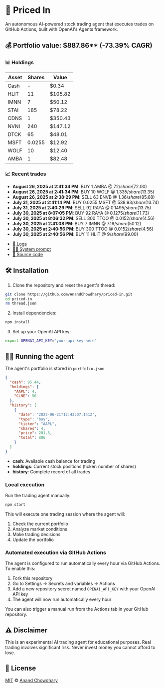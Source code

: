 # 🤖 Priced In

An autonomous AI-powered stock trading agent that executes trades on GitHub Actions, built with OpenAI's Agents framework.

<!-- auto start -->

## 💰 Portfolio value: $887.86** (-73.39% CAGR)

### 📊 Holdings

| Asset | Shares | Value |
|-------|--------|-------|
| Cash | - | $0.34 |
| HLIT | 11 | $105.82 |
| IMNN | 7 | $50.12 |
| STAI | 185 | $78.22 |
| CDNS | 1 | $350.43 |
| NVNI | 240 | $147.12 |
| DTCK | 65 | $48.01 |
| MSFT | 0.0255 | $12.92 |
| WOLF | 10 | $12.40 |
| AMBA | 1 | $82.48 |

### 📈 Recent trades

- **August 26, 2025 at 2:41:34 PM**: BUY 1 AMBA @ $72/share ($72.00)
- **August 26, 2025 at 2:41:34 PM**: BUY 10 WOLF @ $1.335/share ($13.35)
- **August 26, 2025 at 2:38:29 PM**: SELL 63 ENVB @ $1.36/share ($85.68)
- **July 31, 2025 at 2:41:14 PM**: BUY 0.0255 MSFT @ $538.93/share ($13.74)
- **July 31, 2025 at 2:40:29 PM**: SELL 92 RAYA @ $0.1495/share ($13.75)
- **July 30, 2025 at 8:07:05 PM**: BUY 92 RAYA @ $0.1275/share ($11.73)
- **July 30, 2025 at 8:06:32 PM**: SELL 300 TTOO @ $0.0152/share ($4.56)
- **July 30, 2025 at 2:41:08 PM**: BUY 7 IMNN @ $7.16/share ($50.12)
- **July 30, 2025 at 2:40:56 PM**: BUY 300 TTOO @ $0.0152/share ($4.56)
- **July 30, 2025 at 2:40:56 PM**: BUY 11 HLIT @ $9/share ($99.00)

<!-- auto end -->

- [🧠 Logs](./agent.log)
- [🧑‍💻 System prompt](./system-prompt.md)
- [📁 Source code](./agent.ts)

## 🛠️ Installation

1. Clone the repository and reset the agent's thread:

```bash
git clone https://github.com/AnandChowdhary/priced-in.git
cd priced-in
rm thread.json
```

2. Install dependencies:

```bash
npm install
```

3. Set up your OpenAI API key:

```bash
export OPENAI_API_KEY="your-api-key-here"
```

## 🏃‍♂️ Running the agent

The agent's portfolio is stored in `portfolio.json`:

```json
{
  "cash": 95.44,
  "holdings": {
    "AAPL": 4,
    "CLNE": 56
  },
  "history": [
    {
      "date": "2025-06-21T12:43:07.141Z",
      "type": "buy",
      "ticker": "AAPL",
      "shares": 4,
      "price": 201.5,
      "total": 806
    }
  ]
}
```

- **cash**: Available cash balance for trading
- **holdings**: Current stock positions (ticker: number of shares)
- **history**: Complete record of all trades

### Local execution

Run the trading agent manually:

```bash
npm start
```

This will execute one trading session where the agent will:

1. Check the current portfolio
2. Analyze market conditions
3. Make trading decisions
4. Update the portfolio

### Automated execution via GitHub Actions

The agent is configured to run automatically every hour via GitHub Actions. To enable this:

1. Fork this repository
2. Go to Settings → Secrets and variables → Actions
3. Add a new repository secret named `OPENAI_API_KEY` with your OpenAI API key
4. The agent will now run automatically every hour

You can also trigger a manual run from the Actions tab in your GitHub repository.

## ⚠️ Disclaimer

This is an experimental AI trading agent for educational purposes. Real trading involves significant risk. Never invest money you cannot afford to lose.

## 📄 License

[MIT](./LICENSE) © [Anand Chowdhary](https://anandchowdhary.com)
